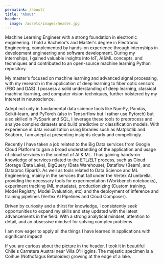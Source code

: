 ```yaml
---
permalink: /about/
title: "About"
header:
  image: /assets/images/header.jpg
---
```


Machine Learning Engineer with a strong foundation in electronic engineering. I hold a Bachelor's and Master's degree in Electronic Engineering, complemented by hands-on experience through internships in development engineering and software development. During my internships, I gained valuable insights into IoT, AI&ML concepts, and techniques and contributed to an open-source machine learning Python repository.

My master's focused on machine learning and advanced signal processing, with my research in the application of deep learning to fiber optic sensors (FBG and DAS). I possess a solid understanding of deep learning, classical machine learning, and computer vision techniques, further bolstered by my interest in neuroscience.

Adept not only in fundamental data science tools like NumPy, Pandas, Scikit-learn, and PyTorch (also in Tensorflow but I rather use Pytorch) but also skilled in PySpark and SQL, I leverage these tools to preprocess and analyze complex datasets and build predictive or classification models. With experience in data visualization using libraries such as Matplotlib and Seaborn, I am adept at presenting insights clearly and compellingly.

Recently I have taken a job related to the Big Data services from Google Cloud Platform to gain a broad understanding of the application and usage of cloud services in the context of AI & ML. Thus gaining hands-on knowledge of services related to the ETL/ELT process, such as Cloud Storage (Data Lake), BigQuery (Data Warehouse), Dataflow (Beam), and Dataproc (Spark). As well as tools related to Data Science and ML Engineering, mainly in the services that fall under the Vertex AI umbrella, providing the necessary tools for experimentation (Workbench notebooks), experiment tracking (ML metadata), productionizing (Custom training, Model Registry, Model Evaluation, etc) and the deployment of inference and training pipelines (Vertex AI Pipelines and Cloud Composer).

Driven by curiosity and a thirst for knowledge, I consistently seek opportunities to expand my skills and stay updated with the latest advancements in the field. With a strong analytical mindset, attention to detail, and an obsessive mindset for solving complex problems.

I am now eager to apply all the things I have learned in applications with significant impact!

If you are curious about the picture in the header, I took it in beautiful Chile's Carretera Austral near Villa O'Higgins. The majestic specimen is a Coihue (Nothofagus Betuloides) growing at the edge of a lake.
